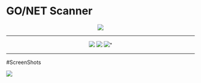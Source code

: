 # GO/NET Scanner
<div id="image" align="center">
  <img src="https://user-images.githubusercontent.com/60628803/152819380-79b7f954-faca-4363-a44b-86a5eb3a68cb.png" >
  </div>
  
 ---
 
 <div id="badges" align="center">
  <img src="https://img.shields.io/badge/%40author-luijait.es-informational">
  <img src="https://img.shields.io/github/repo-size/luijait/GONET-Scanner?label=Size">
  <img src="https://img.shields.io/github/languages/top/luijait/GONET-Scanner?label=go">"
</div>


---

#ScreenShots

<img src="https://user-images.githubusercontent.com/60628803/152821931-a2678f6c-c383-4939-9040-938d5f01defd.png">



